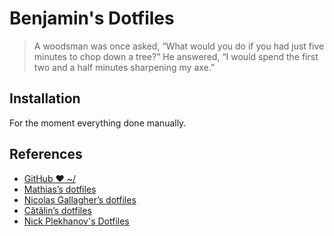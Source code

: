 # Benjamin's Dotfiles

> A woodsman was once asked, “What would you do if you had just five minutes to chop down a tree?” He answered, “I would spend the first two and a half minutes sharpening my axe.”

## Installation

For the moment everything done manually.

## References

- [GitHub ❤ ~/](http://dotfiles.github.io/)
- [Mathias’s dotfiles](https://github.com/mathiasbynens/dotfiles)
- [Nicolas Gallagher’s dotfiles](https://github.com/necolas/dotfiles)
- [Cătălin’s dotfiles](https://github.com/alrra/dotfiles)
- [Nick Plekhanov's Dotfiles](https://github.com/nicksp/dotfiles)
